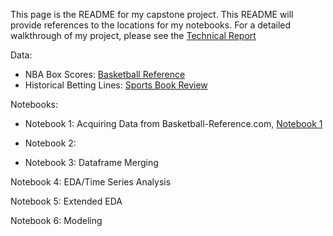 This page is the README for my capstone project. This README will provide references to the locations for my notebooks. For a detailed walkthrough of my project, please see the [Technical Report](Technical_Report.md)

Data: 
 - NBA Box Scores: [Basketball Reference](https://www.basketball-reference.com/)
 - Historical Betting Lines: [Sports Book Review](https://www.sportsbookreview.com/)

Notebooks:

 - Notebook 1: Acquiring Data from Basketball-Reference.com, [Notebook 1](notebooks_dataframes/1_NBA_games_scrape.ipynb)

 - Notebook 2: 

 - Notebook 3: Dataframe Merging

Notebook 4: EDA/Time Series Analysis

Notebook 5: Extended EDA

Notebook 6: Modeling


